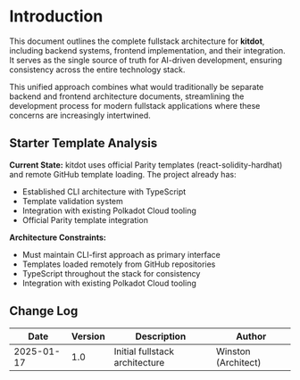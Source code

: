 # Introduction

This document outlines the complete fullstack architecture for **kitdot**, including backend systems, frontend implementation, and their integration. It serves as the single source of truth for AI-driven development, ensuring consistency across the entire technology stack.

This unified approach combines what would traditionally be separate backend and frontend architecture documents, streamlining the development process for modern fullstack applications where these concerns are increasingly intertwined.

## Starter Template Analysis

**Current State:** kitdot uses official Parity templates (react-solidity-hardhat) and remote GitHub template loading. The project already has:
- Established CLI architecture with TypeScript
- Template validation system
- Integration with existing Polkadot Cloud tooling
- Official Parity template integration

**Architecture Constraints:**
- Must maintain CLI-first approach as primary interface
- Templates loaded remotely from GitHub repositories
- TypeScript throughout the stack for consistency
- Integration with existing Polkadot Cloud tooling

## Change Log

| Date | Version | Description | Author |
|------|---------|-------------|---------|
| 2025-01-17 | 1.0 | Initial fullstack architecture | Winston (Architect) |
